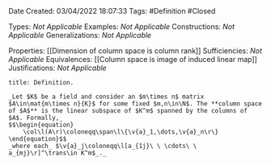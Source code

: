 <br />
<br />

Date Created: 03/04/2022 18:07:33
Tags: #Definition #Closed

Types: _Not Applicable_
Examples: _Not Applicable_
Constructions: _Not Applicable_
Generalizations: _Not Applicable_

Properties: [[Dimension of column space is column rank]]
Sufficiencies: _Not Applicable_
Equivalences: [[Column space is image of induced linear map]]
Justifications: _Not Applicable_

``` ad-Definition
title: Definition.

_Let $K$ be a field and consider an $m\times n$ matrix $A\in\mat{m\times n}{K}$ for some fixed $m,n\in\N$. The **column space of $A$** is the linear subspace of $K^m$ spanned by the columns of $A$. Formally,_
$$\begin{equation}
    \col\l(A\r)\coloneqq\span\l\{\v{a}_1,\dots,\v{a}_n\r\}
\end{equation}$$
_where each_ $\v{a}_j\coloneqq\l[a_{1j}\ \ \cdots\ \ a_{mj}\r]^\trans\in K^m$_._

```
